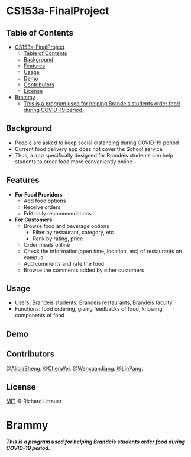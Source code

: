 # CS153a-FinalProject



## Table of Contents

- [CS153a-FinalProject](#cs153a-finalproject)
  - [Table of Contents](#table-of-contents)
  - [Background](#background)
  - [Features](#features)
  - [Usage](#usage)
  - [Demo](#demo)
  - [Contributors](#contributors)
  - [License](#license)
- [Brammy](#brammy)
    - [This is a program used for helping Brandeis students order food during COVID-19 period.](#this-is-a-program-used-for-helping-brandeis-students-order-food-during-covid-19-period)

## Background
- People are asked to keep social distancing during COVID-19 period
- Current food delivery app does not cover the School service
- Thus, a app specifically designed for Brandeis students can help students to order food more conveniently online

## Features
- **For Food Providers**
    - Add food options
    - Receive orders
    - Edit daily recommendations
- **For Customers**
    - Browse food and beverage options
        - Filter by restaurant, category, etc
        - Rank by rating, price
    - Order meals online
    - Check the information(open time, location, etc) of restaurants on campus
    - Add comments and rate the food
    - Browse the comments added by other customers

## Usage
- Users: Brandeis students, Brandeis restaurants, Brandeis faculty
- Functions: food ordering, giving feedbacks of food, knowing components of food

## Demo


## Contributors

[@AliciaSheng](https://github.com/Alicia-Sheng).
[@ChenWei](https://github.com/MRSA-J).
[@WenxuanJiang](https://github.com/wenxuanjiang93).
[@LinPang](https://github.com/L-Pang).

## License

[MIT](LICENSE) © Richard Littauer


# Brammy

##### This is a program used for helping Brandeis students order food during COVID-19 period.
